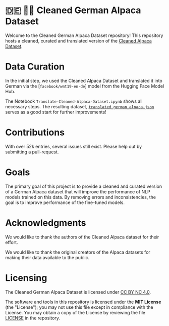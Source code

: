 # 🇩🇪 🦙🛁 Cleaned German Alpaca Dataset

Welcome to the Cleaned German Alpaca Dataset repository! This repository hosts a cleaned, curated and translated version of the [Cleaned Alpaca Dataset](https://github.com/gururise/AlpacaDataCleaned).

# Data Curation

In the initial step, we used the Cleaned Alpaca Dataset and translated it into German via the [`facebook/wmt19-en-de`] model from the Hugging Face Model Hub.

The Notebook `Translate-Cleaned-Alpaca-Dataset.ipynb` shows all necessary steps. The resulting dataset, [`translated_german_alpaca.json`](translated_german_alpaca.json)
serves as a good start for further improvements!

# Contributions

With over 52k entries, several issues still exist. Please help out by submitting a pull-request.

# Goals

The primary goal of this project is to provide a cleaned and curated version of a German Alpaca dataset that will improve the performance of NLP models trained on this data.
By removing errors and inconsistencies, the goal is to improve performance of the fine-tuned models.

# Acknowledgments

We would like to thank the authors of the Cleaned Alpaca dataset for their effort.

We would like to thank the original creators of the Alpaca datasets for making their data available to the public.

# Licensing

The Cleaned German Alpaca Dataset is licensed under [CC BY NC 4.0](DATA_LICENSE).

The software and tools in this repository is licensed under the **MIT License** (the "License");
you may not use this file except in compliance with the License. You may obtain a copy of the License by reviewing the file
[LICENSE](https://github.com/LEL-A/GerAlpacaDataCleaned/blob/main/LICENSE) in the repository.
